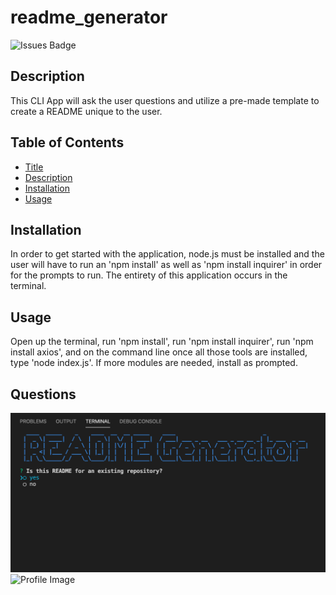 # readme_generator

![Issues Badge](https://img.shields.io/github/issues/mandoosorio/readme_generator)

## Description
This CLI App will ask the user questions and utilize a pre-made template to create a README unique to the user.

## Table of Contents
* [Title](#Title)
* [Description](#Description)
* [Installation](#Installation)
* [Usage](#Usage)

## Installation
In order to get started with the application, node.js must be installed and the user will have to run an 'npm install' as well as 'npm install inquirer' in order for the prompts to run. The entirety of this application occurs in the terminal.

## Usage
Open up the terminal, run 'npm install', run 'npm install inquirer', run 'npm install axios', and on the command line once all those tools are installed, type 'node index.js'. If more modules are needed, install as prompted. 

## Questions

![Demo Image](readme_app.png)
![Profile Image](https://avatars2.githubusercontent.com/u/65792333?v=4/to/img.png)
